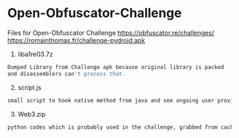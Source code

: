 # Open-Obfuscator-Challenge
Files for Open-Obfuscator Challenge https://obfuscator.re/challenges/
https://romainthomas.fr/challenge-pydroid.apk

1. liba1re03.7z
```sh
Dumped Library from Challenge apk because original library is packed 
and disassemblers can't process that.
```

2. script.js
```sh
small script to hook native method from java and see ongoing user provided arguments
```
3. Web3.zip
```sh
python codes which is probably used in the challenge, grabbed from cache.
```
